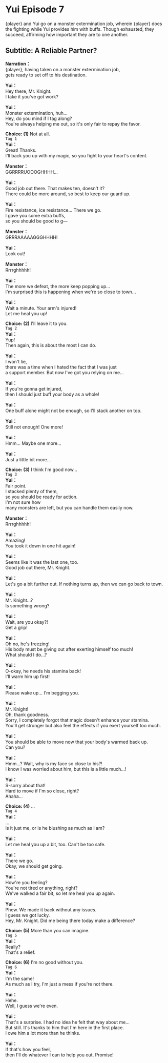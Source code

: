 # Yui Episode 7
{player} and Yui go on a monster extermination job, wherein {player} does the fighting while Yui provides him with buffs. Though exhausted, they succeed, affirming how important they are to one another.
  
## Subtitle: A Reliable Partner?
  
**Narration：**  
{player}, having taken on a monster extermination job,  
gets ready to set off to his destination.  
  
**Yui：**  
Hey there, Mr. Knight.  
I take it you've got work?  
  
**Yui：**  
Monster extermination, huh...  
Hey, do you mind if I tag along?  
You're always helping me out, so it's only fair to repay the favor.  
  
**Choice: (1)**  Not at all.  
`Tag 1`  
**Yui：**  
Great! Thanks.  
I'll back you up with my magic, so you fight to your heart's content.  
  
**Monster：**  
GGRRRRUOOOGHHHH...  
  
**Yui：**  
Good job out there. That makes ten, doesn't it?  
There could be more around, so best to keep our guard up.  
  
**Yui：**  
Fire resistance, ice resistance... There we go.  
I gave you some extra buffs,  
so you should be good to g—  
  
**Monster：**  
GRRRAAAAAGGGHHHH!  
  
**Yui：**  
Look out!  
  
**Monster：**  
Rrrrghhhhh!  
  
**Yui：**  
The more we defeat, the more keep popping up...  
I'm surprised this is happening when we're so close to town...  
  
**Yui：**  
Wait a minute. Your arm's injured!  
Let me heal you up!  
  
**Choice: (2)**  I'll leave it to you.  
`Tag 2`  
**Yui：**  
Yup!  
Then again, this is about the most I can do.  
  
**Yui：**  
I won't lie,  
there was a time when I hated the fact that I was just  
a support member. But now I've got you relying on me...  
  
**Yui：**  
If you're gonna get injured,  
then I should just buff your body as a whole!  
  
**Yui：**  
One buff alone might not be enough, so I'll stack another on top.  
  
**Yui：**  
Still not enough! One more!  
  
**Yui：**  
Hmm... Maybe one more...  
  
**Yui：**  
Just a little bit more...  
  
**Choice: (3)**  I think I'm good now...  
`Tag 3`  
**Yui：**  
Fair point.  
 I stacked plenty of them,  
so you should be ready for action.  
I'm not sure how  
many monsters are left, but you can handle them easily now.  
  
**Monster：**  
Rrrrghhhhh!  
  
**Yui：**  
Amazing!  
You took it down in one hit again!  
  
**Yui：**  
Seems like it was the last one, too.  
Good job out there, Mr. Knight.  
  
**Yui：**  
Let's go a bit further out. If nothing turns up, then we can go back to town.  
  
**Yui：**  
Mr. Knight...?  
Is something wrong?  
  
**Yui：**  
Wait, are you okay?!  
Get a grip!  
  
**Yui：**  
Oh no, he's freezing!  
His body must be giving out after exerting himself too much!  
What should I do...?  
  
**Yui：**  
O-okay, he needs his stamina back!  
I'll warm him up first!  
  
**Yui：**  
Please wake up... I'm begging you.  
  
**Yui：**  
Mr. Knight!  
Oh, thank goodness.  
Sorry, I completely forgot that magic doesn't enhance your stamina.  
You'll get stronger but also feel the effects if you exert yourself too much.  
  
**Yui：**  
You should be able to move now that your body's warmed back up.  
Can you?  
  
**Yui：**  
Hmm...? Wait, why is my face so close to his?!  
I know I was worried about him, but this is a little much...!  
  
**Yui：**  
S-sorry about that!  
Hard to move if I'm so close, right?  
Ahaha...  
  
**Choice: (4)**  ...  
`Tag 4`  
**Yui：**  
...  
Is it just me, or is he blushing as much as I am?  
  
**Yui：**  
Let me heal you up a bit, too. Can't be too safe.  
  
**Yui：**  
There we go.  
Okay, we should get going.  
  
**Yui：**  
How're you feeling?  
You're not tired or anything, right?  
We've walked a fair bit, so let me heal you up again.  
  
**Yui：**  
Phew. We made it back without any issues.  
I guess we got lucky.  
Hey, Mr. Knight. Did me being there today make a difference?  
  
**Choice: (5)**  More than you can imagine.  
`Tag 5`  
**Yui：**  
Really?  
That's a relief.  
  
**Choice: (6)**  I'm no good without you.  
`Tag 6`  
**Yui：**  
I'm the same!  
As much as I try, I'm just a mess if you're not there.  
  
**Yui：**  
Hehe.  
Well, I guess we're even.  
  
**Yui：**  
That's a surprise. I had no idea he felt that way about me...  
But still. It's thanks to him that I'm here in the first place.  
I owe him a lot more than he thinks.  
  
**Yui：**  
If that's how you feel,  
then I'll do whatever I can to help you out. Promise!  
